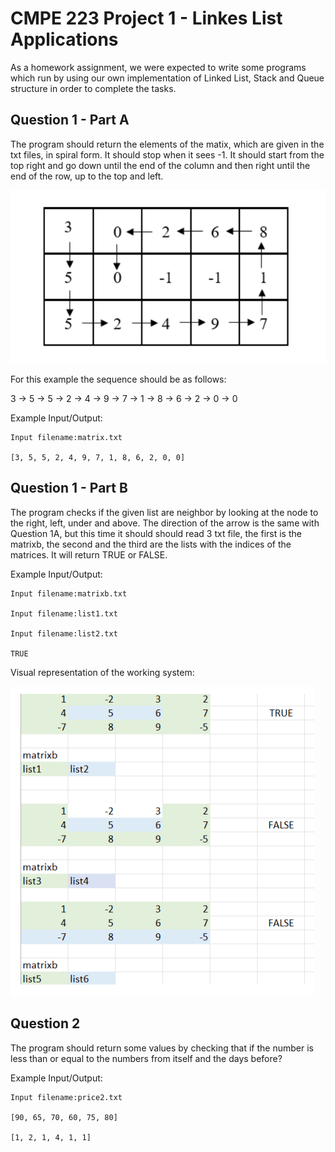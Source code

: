 # CMPE 223 Project 1 - Linkes List Applications
As a homework assignment, we were expected to write some programs which run by using our own implementation of Linked List, Stack and Queue structure in order to complete the tasks. 

## Question 1 - Part A

The program should return the elements of the matix, which are given in the txt files, in spiral form. It should stop when it sees -1. It should start from the top right and go down until the end of the column and then right until the end of the row, up to the top and left.

![Q1-A](Q1-A.png)

For this example the sequence should be as follows:

3 → 5 → 5 → 2 → 4 → 9 → 7 → 1 → 8 → 6 → 2 → 0 → 0

Example Input/Output:

    Input filename:matrix.txt

    [3, 5, 5, 2, 4, 9, 7, 1, 8, 6, 2, 0, 0]

## Question 1 - Part B

The program checks if the given list are neighbor by looking at the node to the right, left, under and above. The direction of the arrow is the same with Question 1A, but this time it should should read 3 txt file, the first is the matrixb, the second and the third are the lists with the indices of the matrices. It will return TRUE or FALSE.

Example Input/Output:

    Input filename:matrixb.txt
    
    Input filename:list1.txt
    
    Input filename:list2.txt
    
    TRUE

Visual representation of the working system:

![Q1-B](Q1-B.png)

## Question 2

The program should return some values by checking that if the number is less than or equal to the numbers from itself and the days before?


Example Input/Output:

    Input filename:price2.txt

    [90, 65, 70, 60, 75, 80]

    [1, 2, 1, 4, 1, 1]
    

